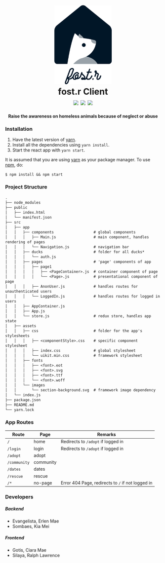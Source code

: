 <h1 align="center">
	<img alt="fost.r" src="./src/assets/images/logo2-dblue.png" height="256px" />
	<br />
	fost.r Client
	<br />
	<img src="https://img.shields.io/badge/status-development-yellow.svg" />
	<img src="https://img.shields.io/badge/node-v7.8.0-green.svg" />
	<img src="https://img.shields.io/badge/react-v15.5.4-green.svg" />
	<br />
</h1>
<h4 align="center">Raise the awareness on homeless animals because of neglect or abuse</h4>

### Installation
1. Have the latest version of [yarn](http://www.yarnpkg.com/).
2. Install all the dependencies using `yarn install`.
3. Start the react app with `yarn start`.

It is assumed that you are using [yarn](http://www.yarnpkg.com/) as your package manager. To use [npm](https://www.npmjs.com/), do:
```
$ npm install && npm start
```

### Project Structure
```
.
├── node_modules
├── public
│   ├── index.html
│   └── manifest.json
├── src
│   ├── app
│   │   ├── components                  # global components
│   │   │   ├── Main.js                 # main component, handles rendering of pages
│   │   │   └── Navigation.js           # navigation bar
│   │   ├── ducks                       # folder for all ducks*
│   │   │   └── auth.js
│   │   ├── pages                       # 'page' components of app
│   │   │   ├── page1
│   │   │   │   ├── <PageContainer>.js  # container component of page
│   │   │   │   └── <Page>.js           # presentational component of page
│   │   │   ├── AnonUser.js             # handles routes for unauthenticated users
│   │   │   └── LoggedIn.js             # handles routes for logged in users
│   │   ├── AppContainer.js
│   │   ├── App.js
│   │   └── store.js                    # redux store, handles app state
│   ├── assets
│   │   ├── css                         # folder for the app's stylesheets
│   │   │   ├── <componentStyle>.css    # specific component stylesheet
│   │   │   ├── index.css               # global stylesheet
│   │   │   └── uikit.min.css           # framework stylesheet
│   │   ├── fonts
│   │   │   ├── <font>.eot
│   │   │   ├── <font>.svg
│   │   │   ├── <font>.ttf
│   │   │   └── <font>.woff
│   │   └── images
│   │       └── section-background.svg  # framework image dependency
│   └── index.js
├── package.json
├── README.md
└── yarn.lock
```

### App Routes
| Route        | Page         | Remarks                |
| -------------| ------------ | ---------------------- |
| `/`          | home         | Redirects to `/adopt` if logged in |
| `/login`     | login        | Redirects to `/adopt` if logged in |
| `/adopt`     | adopt        |                        |
| `/community` | community    |                        |
| `/dates`     | dates        |                        |
| `/rescue`    | rescue       |                        |
| `/*`         | no-page      | Error 404 Page, redirects to `/` if not logged in |

### Developers
##### Backend
* Evangelista, Erlen Mae
* Sombaes, Kia Mei

##### Frontend
* Gotis, Ciara Mae
* Silaya, Ralph Lawrence
